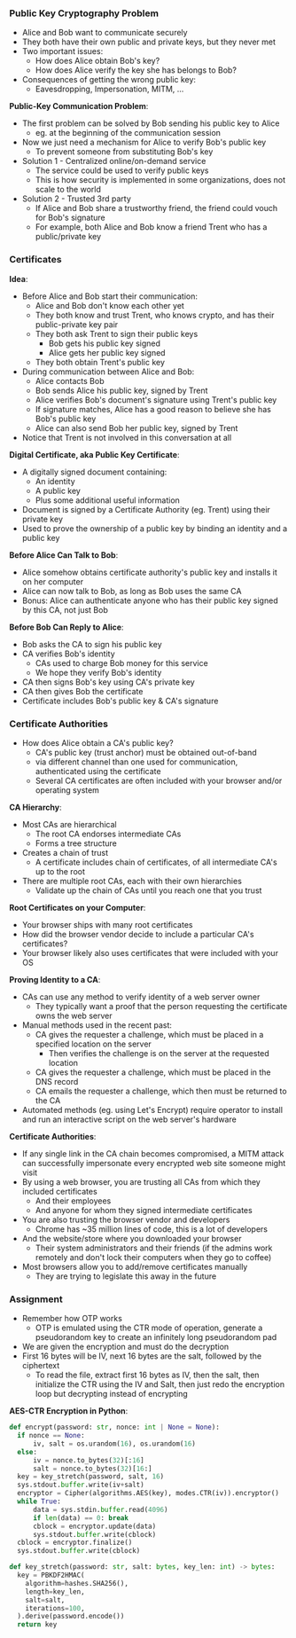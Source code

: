 ### Public Key Cryptography Problem
 - Alice and Bob want to communicate securely
 - They both have their own public and private keys, but they never met
 - Two important issues:
	 - How does Alice obtain Bob's key?
	 - How does Alice verify the key she has belongs to Bob?
 - Consequences of getting the wrong public key:
	 - Eavesdropping, Impersonation, MITM, ...

**Public-Key Communication Problem**:
 - The first problem can be solved by Bob sending his public key to Alice
	 - eg. at the beginning of the communication session
 - Now we just need a mechanism for Alice to verify Bob's public key
	 - To prevent someone from substituting Bob's key
 - Solution 1 - Centralized online/on-demand service
	 - The service could be used to verify public keys
	 - This is how security is implemented in some organizations, does not scale to the world
 - Solution 2 - Trusted 3rd party
	 - If Alice and Bob share a trustworthy friend, the friend could vouch for Bob's signature
	 - For example, both Alice and Bob know a friend Trent who has a public/private key

### Certificates
**Idea**:
 - Before Alice and Bob start their communication:
	 - Alice and Bob don't know each other yet
	 - They both know and trust Trent, who knows crypto, and has their public-private key pair
	 - They both ask Trent to sign their public keys
		 - Bob gets his public key signed
		 - Alice gets her public key signed
	 - They both obtain Trent's public key
 - During communication between Alice and Bob:
	 - Alice contacts Bob
	 - Bob sends Alice his public key, signed by Trent
	 - Alice verifies Bob's document's signature using Trent's public key
	 - If signature matches, Alice has a good reason to believe she has Bob's public key
	 - Alice can also send Bob her public key, signed by Trent
 - Notice that Trent is not involved in this conversation at all

**Digital Certificate, aka Public Key Certificate**:
 - A digitally signed document containing:
	 - An identity
	 - A public key
	 - Plus some additional useful information
 - Document is signed by a Certificate Authority (eg. Trent) using their private key
 - Used to prove the ownership of a public key by binding an identity and a public key

**Before Alice Can Talk to Bob**:
 - Alice somehow obtains certificate authority's public key and installs it on her computer
 - Alice can now talk to Bob, as long as Bob uses the same CA
 - Bonus: Alice can authenticate anyone who has their public key signed by this CA, not just Bob

**Before Bob Can Reply to Alice**:
 - Bob asks the CA to sign his public key
 - CA verifies Bob's identity
	 - CAs used to charge Bob money for this service
	 - We hope they verify Bob's identity
 - CA then signs Bob's key using CA's private key
 - CA then gives Bob the certificate
 - Certificate includes Bob's public key & CA's signature

### Certificate Authorities
 - How does Alice obtain a CA's public key?
	 - CA's public key (trust anchor) must be obtained out-of-band
	 - via different channel than one used for communication, authenticated using the certificate
	 - Several CA certificates are often included with your browser and/or operating system

**CA Hierarchy**:
 - Most CAs are hierarchical
	 - The root CA endorses intermediate CAs
	 - Forms a tree structure
 - Creates a chain of trust
	 - A certificate includes chain of certificates, of all intermediate CA's up to the root
 - There are multiple root CAs, each with their own hierarchies
	 - Validate up the chain of CAs until you reach one that you trust

**Root Certificates on your Computer**:
 - Your browser ships with many root certificates
 - How did the browser vendor decide to include a particular CA's certificates?
 - Your browser likely also uses certificates that were included with your OS

**Proving Identity to a CA**:
 - CAs can use any method to verify identity of a web server owner
	 - They typically want a proof that the person requesting the certificate owns the web server
 - Manual methods used in the recent past:
	 - CA gives the requester a challenge, which must be placed in a specified location on the server
		 - Then verifies the challenge is on the server at the requested location
	 - CA gives the requester a challenge, which must be placed in the DNS record
	 - CA emails the requester a challenge, which then must be returned to the CA
 - Automated methods (eg. using Let's Encrypt) require operator to install and run an interactive script on the web server's hardware

**Certificate Authorities**:
 - If any single link in the CA chain becomes compromised, a MITM attack can successfully impersonate every encrypted web site someone might visit
 - By using a web browser, you are trusting all CAs from which they included certificates
	 - And their employees
	 - And anyone for whom they signed intermediate certificates
 - You are also trusting the browser vendor and developers
	 - Chrome has ~35 million lines of code, this is a lot of developers
 - And the website/store where you downloaded your browser
	 - Their system administrators and their friends (if the admins work remotely and don't lock their computers when they go to coffee)
 - Most browsers allow you to add/remove certificates manually
	 - They are trying to legislate this away in the future

### Assignment
 - Remember how OTP works
	 - OTP is emulated using the CTR mode of operation, generate a pseudorandom key to create an infinitely long pseudorandom pad
 - We are given the encryption and must do the decryption
 - First 16 bytes will be IV, next 16 bytes are the salt, followed by the ciphertext
	 - To read the file, extract first 16 bytes as IV, then the salt, then initialize the CTR using the IV and Salt, then just redo the encryption loop but decrypting instead of encrypting

**AES-CTR Encryption in Python**:
```python
def encrypt(password: str, nonce: int | None = None):
  if nonce == None:
      iv, salt = os.urandom(16), os.urandom(16)
  else:
      iv = nonce.to_bytes(32)[:16]
      salt = nonce.to_bytes(32)[16:]
  key = key_stretch(password, salt, 16)
  sys.stdout.buffer.write(iv+salt)
  encryptor = Cipher(algorithms.AES(key), modes.CTR(iv)).encryptor()
  while True:
      data = sys.stdin.buffer.read(4096)
      if len(data) == 0: break
      cblock = encryptor.update(data)
      sys.stdout.buffer.write(cblock)
  cblock = encryptor.finalize()
  sys.stdout.buffer.write(cblock)

def key_stretch(password: str, salt: bytes, key_len: int) -> bytes:
  key = PBKDF2HMAC(
    algorithm=hashes.SHA256(),
    length=key_len,
    salt=salt,
    iterations=100,
  ).derive(password.encode())
  return key
```
